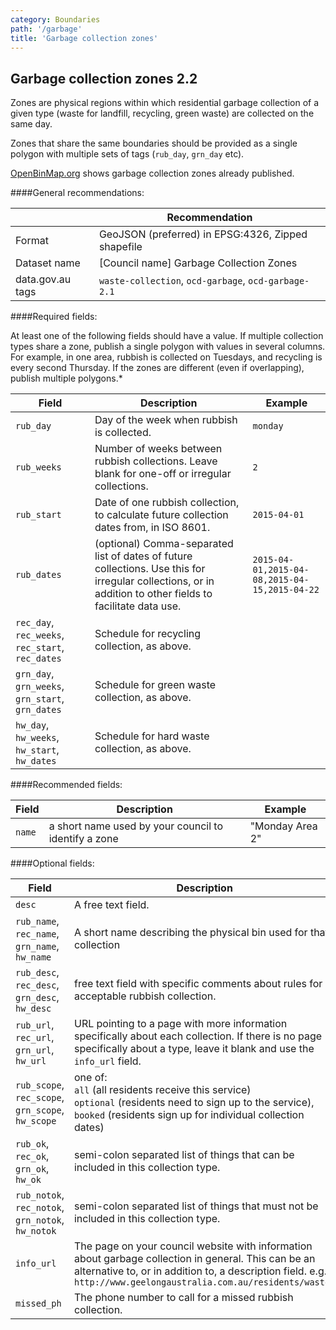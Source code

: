 ```yaml
---
category: Boundaries
path: '/garbage'
title: 'Garbage collection zones'
---
```

## Garbage collection zones 2.2

Zones are physical regions within which residential garbage collection of a given type (waste for landfill, recycling, green waste) are collected on the same day.

Zones that share the same boundaries should be provided as a single polygon with multiple sets of tags (`rub_day`, `grn_day` etc).

[OpenBinMap.org](http://openbinmap.org) shows garbage collection zones already published.

####General recommendations:

&nbsp;| Recommendation
------|------------
 Format| GeoJSON (preferred) in EPSG:4326, Zipped shapefile
 Dataset name| [Council name] Garbage Collection Zones
 data.gov.au tags| `waste-collection`, `ocd-garbage`, `ocd-garbage-2.1`

####Required fields:

At least one of the following fields should have a value. If multiple collection types share a zone, publish a single polygon with values in several columns. For example, in one area, rubbish is collected on Tuesdays, and recycling is every second Thursday. If the zones are different (even if overlapping), publish multiple polygons.*

Field | Description|Example
------|------------|--------
`rub_day`| Day of the week when rubbish is collected.|`monday`
`rub_weeks`| Number of weeks between rubbish collections. Leave blank for one-off or irregular collections. |`2`
 `rub_start`| Date of one rubbish collection, to calculate future collection dates from, in ISO 8601.|`2015-04-01`
 `rub_dates`| (optional) Comma-separated list of dates of future collections. Use this for irregular collections, or in addition to other fields to facilitate data use.|`2015-04-01,2015-04-08,2015-04-15,2015-04-22`
 `rec_day`, `rec_weeks`, `rec_start`, `rec_dates`| Schedule for recycling collection, as above.
 `grn_day`, `grn_weeks`, `grn_start`, `grn_dates`| Schedule for green waste collection, as above.
 `hw_day`, `hw_weeks`, `hw_start`, `hw_dates`| Schedule for hard waste collection, as above.

####Recommended fields:

Field | Description|Example
------|------------|-------
`name`| a short name used by your council to identify a zone|"Monday Area 2"

####Optional fields:

Field | Description|Example
------|------------|-------
`desc`| A free text field.
`rub_name`, `rec_name`, `grn_name`, `hw_name`| A short name describing the physical bin used for that collection|`Landfill bin (red lid)`
`rub_desc`, `rec_desc`, `grn_desc`, `hw_desc`| free text field with specific comments about rules for acceptable rubbish collection.|
`rub_url`, `rec_url`, `grn_url`, `hw_url`| URL pointing to a page with more information specifically about each collection. If there is no page specifically about a type, leave it blank and use the `info_url` field.
`rub_scope`, `rec_scope`, `grn_scope`, `hw_scope`| one of:<br/> `all` (all residents receive this service)<br/> `optional` (residents need to sign up to the service),<br/> `booked` (residents sign up for individual collection dates)
`rub_ok`, `rec_ok`, `grn_ok`, `hw_ok`| semi-colon separated list of things that can be included in this collection type.|`Plastic bottles; tin cans`
`rub_notok`, `rec_notok`, `grn_notok`, `hw_notok`| semi-colon separated list of things that must not be included in this collection type.|`Nappies; car batteries`.
`info_url`| The page on your council website with information about garbage collection in general. This can be an alternative to, or in addition to, a description field. e.g. `http://www.geelongaustralia.com.au/residents/waste/`|
`missed_ph`| The phone number to call for a missed rubbish collection.
